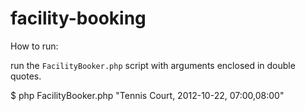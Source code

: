 # facility-booking

How to run:

run the `FacilityBooker.php` script with arguments enclosed in double quotes.

$ php FacilityBooker.php "Tennis Court, 2012-10-22, 07:00,08:00"
